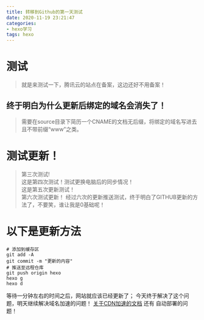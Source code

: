 ```yaml
---
title: 转移到Github的第一天测试
date: 2020-11-19 23:21:47
categories:
- hexo学习
tags: hexo
---
```

# 测试
>就是来测试一下，腾讯云的站点在备案，这边还好不用备案！

## 终于明白为什么更新后绑定的域名会消失了！
>需要在source目录下简历一个CNAME的文档无后缀，将绑定的域名写进去且不带前缀“www”之类。
# 测试更新！
> 第三次测试!  
> 这是第四次测试！测试更换电脑后的同步情况！  
> 这是第五次更新测试！  
> 第六次测试更新！
> 经过六次的更新推送测试，终于明白了GITHUB更新的方法了，不要笑，谁让我是0基础呢！
# 以下是更新方法
```
# 添加到缓存区
git add -A
git commit -m "更新的内容"
# 推送至远程仓库
git push origin hexo
hexo g
hexo d
```
等待一分钟左右的时间之后，网站就应该已经更新了；
今天终于解决了这个问题，明天继续解决域名加速的问题！
[关于CDN加速的文档](https://www.yunyoujun.cn/note/use-cdn-speed-up-site/)
还有 自动部署的问题！